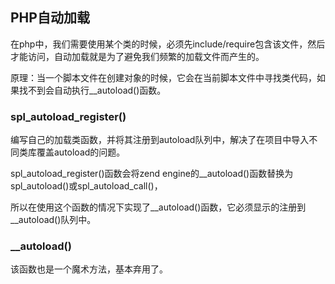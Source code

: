 ## PHP自动加载
在php中，我们需要使用某个类的时候，必须先include/require包含该文件，然后才能访问，自动加载就是为了避免我们频繁的加载文件而产生的。

原理：当一个脚本文件在创建对象的时候，它会在当前脚本文件中寻找类代码，如果找不到会自动执行__autoload()函数。

### spl_autoload_register()
编写自己的加载类函数，并将其注册到autoload队列中，解决了在项目中导入不同类库覆盖autoload的问题。

spl_autoload_register()函数会将zend engine的__autoload()函数替换为spl_autoload()或spl_autoload_call()，

所以在使用这个函数的情况下实现了__autoload()函数，它必须显示的注册到__autoload()队列中。

### __autoload()
该函数也是一个魔术方法，基本弃用了。

